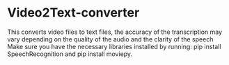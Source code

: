 # Video2Text-converter
This converts video files to text files,  the accuracy of the transcription may vary depending 
on the quality of the audio and the clarity of the speech
Make sure you have the necessary libraries installed by running:
pip install SpeechRecognition and pip install moviepy.
